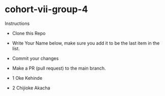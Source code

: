 # cohort-vii-group-4
Instructions
- Clone this Repo
- Write Your Name below, make sure you add it to be the last item in the list.
- Commit your changes
- Make a PR (pull request) to the main branch.

- 1  Oke Kehinde

- 2  Chijioke Akacha
